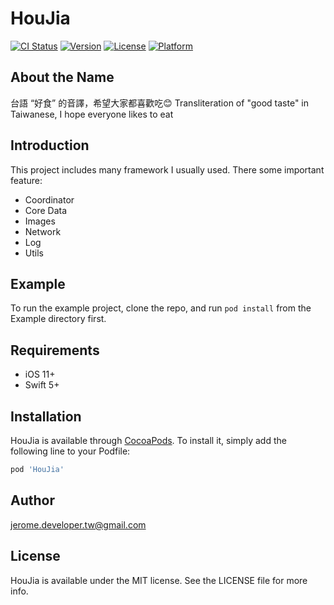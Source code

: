 # HouJia

[![CI Status](https://img.shields.io/travis/jerome.developer.tw@gmail.com/HouJia.svg?style=flat)](https://travis-ci.org/jerome.developer.tw@gmail.com/HouJia)
[![Version](https://img.shields.io/cocoapods/v/HouJia.svg?style=flat)](https://cocoapods.org/pods/HouJia)
[![License](https://img.shields.io/cocoapods/l/HouJia.svg?style=flat)](https://cocoapods.org/pods/HouJia)
[![Platform](https://img.shields.io/cocoapods/p/HouJia.svg?style=flat)](https://cocoapods.org/pods/HouJia)

## About the Name
台語 “好食” 的音譯，希望大家都喜歡吃😊
Transliteration of "good taste" in Taiwanese, I hope everyone likes to eat

## Introduction
This project includes many framework I usually used. There some important feature:

* Coordinator
* Core Data
* Images
* Network
* Log
* Utils

## Example

To run the example project, clone the repo, and run `pod install` from the Example directory first.

## Requirements
* iOS 11+
* Swift 5+

## Installation

HouJia is available through [CocoaPods](https://cocoapods.org). To install
it, simply add the following line to your Podfile:

```ruby
pod 'HouJia'
```

## Author

jerome.developer.tw@gmail.com

## License

HouJia is available under the MIT license. See the LICENSE file for more info.

